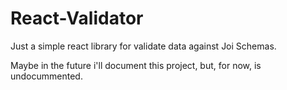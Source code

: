 # React-Validator

Just a simple react library for validate data against Joi Schemas.

Maybe in the future i'll document this project, but, for now, is undocummented.
